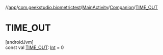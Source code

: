 //[app](../../../../index.md)/[com.geekstudio.biometrictest](../../index.md)/[MainActivity](../index.md)/[Companion](index.md)/[TIME_OUT](-t-i-m-e_-o-u-t.md)

# TIME_OUT

[androidJvm]\
const val [TIME_OUT](-t-i-m-e_-o-u-t.md): [Int](https://kotlinlang.org/api/latest/jvm/stdlib/kotlin/-int/index.html) = 0
